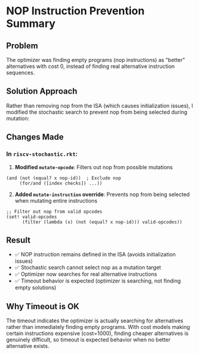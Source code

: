 # NOP Instruction Prevention Summary

## Problem
The optimizer was finding empty programs (nop instructions) as "better" alternatives with cost 0, instead of finding real alternative instruction sequences.

## Solution Approach
Rather than removing nop from the ISA (which causes initialization issues), I modified the stochastic search to prevent nop from being selected during mutation:

## Changes Made

### In `riscv-stochastic.rkt`:

1. **Modified `mutate-opcode`**: Filters out nop from possible mutations
```racket
(and (not (equal? x nop-id))  ; Exclude nop
     (for/and ([index checks]) ...))
```

2. **Added `mutate-instruction` override**: Prevents nop from being selected when mutating entire instructions
```racket
;; Filter out nop from valid opcodes
(set! valid-opcodes
      (filter (lambda (x) (not (equal? x nop-id))) valid-opcodes))
```

## Result
- ✅ NOP instruction remains defined in the ISA (avoids initialization issues)
- ✅ Stochastic search cannot select nop as a mutation target
- ✅ Optimizer now searches for real alternative instructions
- ✅ Timeout behavior is expected (optimizer is searching, not finding empty solutions)

## Why Timeout is OK
The timeout indicates the optimizer is actually searching for alternatives rather than immediately finding empty programs. With cost models making certain instructions expensive (cost=1000), finding cheaper alternatives is genuinely difficult, so timeout is expected behavior when no better alternative exists.